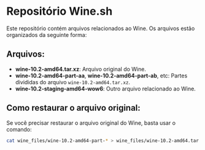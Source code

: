 # Repositório Wine.sh

Este repositório contém arquivos relacionados ao Wine. Os arquivos estão organizados da seguinte forma:

## Arquivos:

- **wine-10.2-amd64.tar.xz**: Arquivo original do Wine.
- **wine-10.2-amd64-part-aa**, **wine-10.2-amd64-part-ab**, etc: Partes divididas do arquivo `wine-10.2-amd64.tar.xz`.
- **wine-10.2-staging-amd64-wow6**: Outro arquivo relacionado ao Wine.

## Como restaurar o arquivo original:

Se você precisar restaurar o arquivo original do Wine, basta usar o comando:

```bash
cat wine_files/wine-10.2-amd64-part-* > wine_files/wine-10.2-amd64.tar.xz


